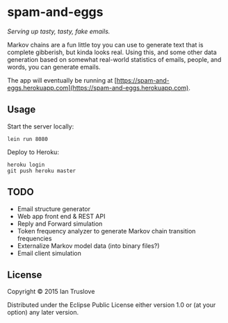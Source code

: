 # spam-and-eggs

_Serving up tasty, tasty, fake emails._

Markov chains are a fun little toy you can use to generate text that
is complete gibberish, but kinda looks real. Using this, and some
other data generation based on somewhat real-world statistics of
emails, people, and words, you can generate emails.

The app will eventually be running at
[https://spam-and-eggs.herokuapp.com](https://spam-and-eggs.herokuapp.com).

## Usage

Start the server locally:

    lein run 8080

Deploy to Heroku:

    heroku login
    git push heroku master

## TODO

* Email structure generator
* Web app front end & REST API
* Reply and Forward simulation
* Token frequency analyzer to generate Markov chain transition frequencies
* Externalize Markov model data (into binary files?)
* Email client simulation

## License

Copyright © 2015 Ian Truslove

Distributed under the Eclipse Public License either version 1.0 or (at
your option) any later version.
